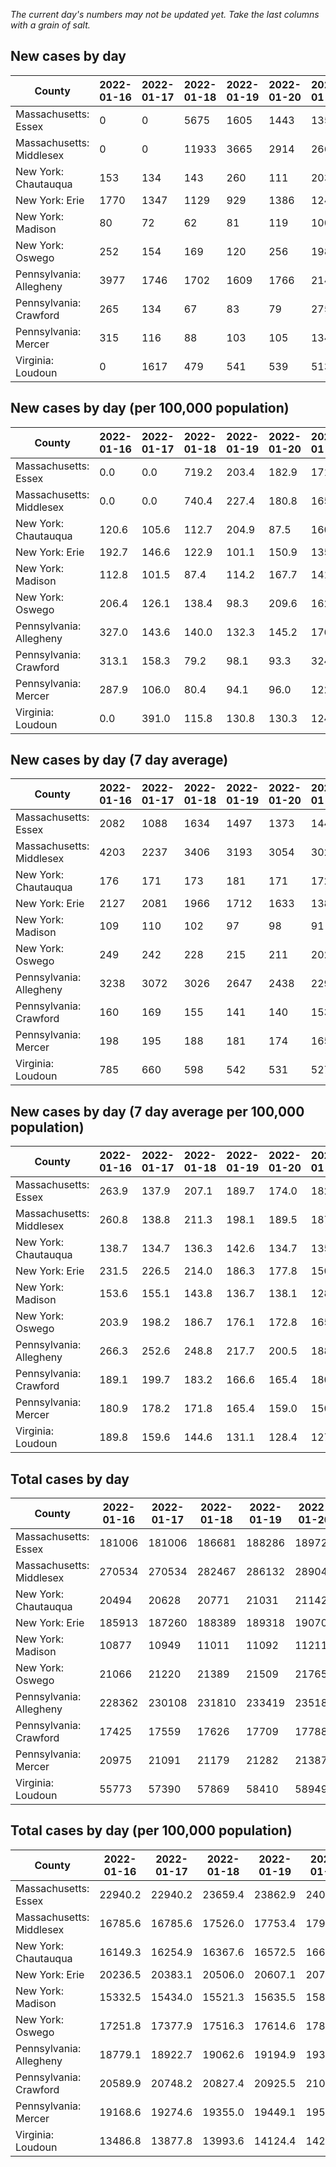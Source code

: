 _The current day's numbers may not be updated yet. Take the last columns with a grain of salt._
## New cases by day

| County | 2022-01-16 | 2022-01-17 | 2022-01-18 | 2022-01-19 | 2022-01-20 | 2022-01-21 | 2022-01-22 |
| --- | --- | --- | --- | --- | --- | --- | --- |
| Massachusetts: Essex | 0 | 0 | 5675 | 1605 | 1443 | 1354 |  |
| Massachusetts: Middlesex | 0 | 0 | 11933 | 3665 | 2914 | 2665 |  |
| New York: Chautauqua | 153 | 134 | 143 | 260 | 111 | 203 | 171 |
| New York: Erie | 1770 | 1347 | 1129 | 929 | 1386 | 1246 | 1177 |
| New York: Madison | 80 | 72 | 62 | 81 | 119 | 100 | 134 |
| New York: Oswego | 252 | 154 | 169 | 120 | 256 | 198 | 206 |
| Pennsylvania: Allegheny | 3977 | 1746 | 1702 | 1609 | 1766 | 2149 | 1881 |
| Pennsylvania: Crawford | 265 | 134 | 67 | 83 | 79 | 275 | 122 |
| Pennsylvania: Mercer | 315 | 116 | 88 | 103 | 105 | 134 | 131 |
| Virginia: Loudoun | 0 | 1617 | 479 | 541 | 539 | 513 |  |

## New cases by day (per 100,000 population)

| County | 2022-01-16 | 2022-01-17 | 2022-01-18 | 2022-01-19 | 2022-01-20 | 2022-01-21 | 2022-01-22 |
| --- | --- | --- | --- | --- | --- | --- | --- |
| Massachusetts: Essex | 0.0 | 0.0 | 719.2 | 203.4 | 182.9 | 171.6 |  |
| Massachusetts: Middlesex | 0.0 | 0.0 | 740.4 | 227.4 | 180.8 | 165.4 |  |
| New York: Chautauqua | 120.6 | 105.6 | 112.7 | 204.9 | 87.5 | 160.0 | 134.7 |
| New York: Erie | 192.7 | 146.6 | 122.9 | 101.1 | 150.9 | 135.6 | 128.1 |
| New York: Madison | 112.8 | 101.5 | 87.4 | 114.2 | 167.7 | 141.0 | 188.9 |
| New York: Oswego | 206.4 | 126.1 | 138.4 | 98.3 | 209.6 | 162.2 | 168.7 |
| Pennsylvania: Allegheny | 327.0 | 143.6 | 140.0 | 132.3 | 145.2 | 176.7 | 154.7 |
| Pennsylvania: Crawford | 313.1 | 158.3 | 79.2 | 98.1 | 93.3 | 324.9 | 144.2 |
| Pennsylvania: Mercer | 287.9 | 106.0 | 80.4 | 94.1 | 96.0 | 122.5 | 119.7 |
| Virginia: Loudoun | 0.0 | 391.0 | 115.8 | 130.8 | 130.3 | 124.1 |  |

## New cases by day (7 day average)

| County | 2022-01-16 | 2022-01-17 | 2022-01-18 | 2022-01-19 | 2022-01-20 | 2022-01-21 | 2022-01-22 |
| --- | --- | --- | --- | --- | --- | --- | --- |
| Massachusetts: Essex | 2082 | 1088 | 1634 | 1497 | 1373 | 1440 |  |
| Massachusetts: Middlesex | 4203 | 2237 | 3406 | 3193 | 3054 | 3025 |  |
| New York: Chautauqua | 176 | 171 | 173 | 181 | 171 | 172 | 168 |
| New York: Erie | 2127 | 2081 | 1966 | 1712 | 1633 | 1385 | 1283 |
| New York: Madison | 109 | 110 | 102 | 97 | 98 | 91 | 93 |
| New York: Oswego | 249 | 242 | 228 | 215 | 211 | 202 | 194 |
| Pennsylvania: Allegheny | 3238 | 3072 | 3026 | 2647 | 2438 | 2294 | 2119 |
| Pennsylvania: Crawford | 160 | 169 | 155 | 141 | 140 | 153 | 146 |
| Pennsylvania: Mercer | 198 | 195 | 188 | 181 | 174 | 165 | 142 |
| Virginia: Loudoun | 785 | 660 | 598 | 542 | 531 | 527 |  |

## New cases by day (7 day average per 100,000 population)

| County | 2022-01-16 | 2022-01-17 | 2022-01-18 | 2022-01-19 | 2022-01-20 | 2022-01-21 | 2022-01-22 |
| --- | --- | --- | --- | --- | --- | --- | --- |
| Massachusetts: Essex | 263.9 | 137.9 | 207.1 | 189.7 | 174.0 | 182.5 |  |
| Massachusetts: Middlesex | 260.8 | 138.8 | 211.3 | 198.1 | 189.5 | 187.7 |  |
| New York: Chautauqua | 138.7 | 134.7 | 136.3 | 142.6 | 134.7 | 135.5 | 132.4 |
| New York: Erie | 231.5 | 226.5 | 214.0 | 186.3 | 177.8 | 150.8 | 139.7 |
| New York: Madison | 153.6 | 155.1 | 143.8 | 136.7 | 138.1 | 128.3 | 131.1 |
| New York: Oswego | 203.9 | 198.2 | 186.7 | 176.1 | 172.8 | 165.4 | 158.9 |
| Pennsylvania: Allegheny | 266.3 | 252.6 | 248.8 | 217.7 | 200.5 | 188.6 | 174.3 |
| Pennsylvania: Crawford | 189.1 | 199.7 | 183.2 | 166.6 | 165.4 | 180.8 | 172.5 |
| Pennsylvania: Mercer | 180.9 | 178.2 | 171.8 | 165.4 | 159.0 | 150.8 | 129.8 |
| Virginia: Loudoun | 189.8 | 159.6 | 144.6 | 131.1 | 128.4 | 127.4 |  |

## Total cases by day

| County | 2022-01-16 | 2022-01-17 | 2022-01-18 | 2022-01-19 | 2022-01-20 | 2022-01-21 | 2022-01-22 |
| --- | --- | --- | --- | --- | --- | --- | --- |
| Massachusetts: Essex | 181006 | 181006 | 186681 | 188286 | 189729 | 191083 |  |
| Massachusetts: Middlesex | 270534 | 270534 | 282467 | 286132 | 289046 | 291711 |  |
| New York: Chautauqua | 20494 | 20628 | 20771 | 21031 | 21142 | 21345 | 21516 |
| New York: Erie | 185913 | 187260 | 188389 | 189318 | 190704 | 191950 | 193127 |
| New York: Madison | 10877 | 10949 | 11011 | 11092 | 11211 | 11311 | 11445 |
| New York: Oswego | 21066 | 21220 | 21389 | 21509 | 21765 | 21963 | 22169 |
| Pennsylvania: Allegheny | 228362 | 230108 | 231810 | 233419 | 235185 | 237334 | 239215 |
| Pennsylvania: Crawford | 17425 | 17559 | 17626 | 17709 | 17788 | 18063 | 18185 |
| Pennsylvania: Mercer | 20975 | 21091 | 21179 | 21282 | 21387 | 21521 | 21652 |
| Virginia: Loudoun | 55773 | 57390 | 57869 | 58410 | 58949 | 59462 |  |

## Total cases by day (per 100,000 population)

| County | 2022-01-16 | 2022-01-17 | 2022-01-18 | 2022-01-19 | 2022-01-20 | 2022-01-21 | 2022-01-22 |
| --- | --- | --- | --- | --- | --- | --- | --- |
| Massachusetts: Essex | 22940.2 | 22940.2 | 23659.4 | 23862.9 | 24045.7 | 24217.3 |  |
| Massachusetts: Middlesex | 16785.6 | 16785.6 | 17526.0 | 17753.4 | 17934.2 | 18099.6 |  |
| New York: Chautauqua | 16149.3 | 16254.9 | 16367.6 | 16572.5 | 16660.0 | 16819.9 | 16954.7 |
| New York: Erie | 20236.5 | 20383.1 | 20506.0 | 20607.1 | 20758.0 | 20893.6 | 21021.7 |
| New York: Madison | 15332.5 | 15434.0 | 15521.3 | 15635.5 | 15803.3 | 15944.2 | 16133.1 |
| New York: Oswego | 17251.8 | 17377.9 | 17516.3 | 17614.6 | 17824.2 | 17986.4 | 18155.1 |
| Pennsylvania: Allegheny | 18779.1 | 18922.7 | 19062.6 | 19194.9 | 19340.2 | 19516.9 | 19671.6 |
| Pennsylvania: Crawford | 20589.9 | 20748.2 | 20827.4 | 20925.5 | 21018.8 | 21343.7 | 21487.9 |
| Pennsylvania: Mercer | 19168.6 | 19274.6 | 19355.0 | 19449.1 | 19545.1 | 19667.5 | 19787.2 |
| Virginia: Loudoun | 13486.8 | 13877.8 | 13993.6 | 14124.4 | 14254.8 | 14378.8 |  |
